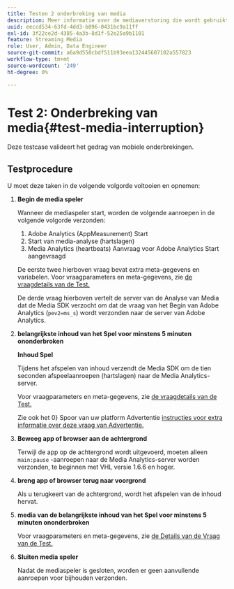 ```yaml
---
title: Testen 2 onderbreking van media
description: Meer informatie over de mediaverstoring die wordt gebruikt bij de validatie.
uuid: eeccd534-63fd-4dd3-b096-0431bc9a11ff
exl-id: 3f22ce2d-4385-4a3b-8d1f-52e25a9b1101
feature: Streaming Media
role: User, Admin, Data Engineer
source-git-commit: a6a9d550cbdf511b93eea132445607102a557823
workflow-type: tm+mt
source-wordcount: '249'
ht-degree: 0%

---
```


# Test 2: Onderbreking van media{#test-media-interruption}

Deze testcase valideert het gedrag van mobiele onderbrekingen.

## Testprocedure

U moet deze taken in de volgende volgorde voltooien en opnemen:

1. **Begin de media speler**

   Wanneer de mediaspeler start, worden de volgende aanroepen in de volgende volgorde verzonden:

   1. Adobe Analytics (AppMeasurement) Start
   1. Start van media-analyse (hartslagen)
   1. Media Analytics (heartbeats) Aanvraag voor Adobe Analytics Start aangevraagd

   De eerste twee hierboven vraag bevat extra meta-gegevens en variabelen. Voor vraagparameters en meta-gegevens, zie [ de vraagdetails van de Test.](/help/legacy/validation/test-call-details.md#start-the-media-player)

   De derde vraag hierboven vertelt de server van de Analyse van Media dat de Media SDK verzocht om dat de vraag van het Begin van Adobe Analytics (`pev2=ms_s`) wordt verzonden naar de server van Adobe Analytics.

1. **belangrijkste inhoud van het Spel voor minstens 5 minuten ononderbroken**

   **Inhoud Spel**

   Tijdens het afspelen van inhoud verzendt de Media SDK om de tien seconden afspeelaanroepen (hartslagen) naar de Media Analytics-server.

   Voor vraagparameters en meta-gegevens, zie [ de vraagdetails van de Test.](/help/legacy/validation/test-call-details.md#play-main-content)

   Zie ook het 0&rbrace; Spoor van uw platform Advertentie [ instructies voor extra informatie over deze vraag van Advertentie.](/help/use-cases/track-ads/track-ads-overview.md)

1. **Beweeg app of browser aan de achtergrond**

   Terwijl de app op de achtergrond wordt uitgevoerd, moeten alleen `main:pause` -aanroepen naar de Media Analytics-server worden verzonden, te beginnen met VHL versie 1.6.6 en hoger.

1. **breng app of browser terug naar voorgrond**

   Als u terugkeert van de achtergrond, wordt het afspelen van de inhoud hervat.

1. **media van de belangrijkste inhoud van het Spel voor minstens 5 minuten ononderbroken**

   Voor vraagparameters en meta-gegevens, zie [ de Details van de Vraag van de Test.](/help/legacy/validation/test-call-details.md#play-main-content)

1. **Sluiten media speler**

   Nadat de mediaspeler is gesloten, worden er geen aanvullende aanroepen voor bijhouden verzonden.
